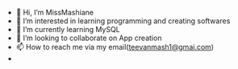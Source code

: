 - 👋 Hi, I’m MissMashiane
- 👀 I’m interested in learning programming and creating softwares
- 🌱 I’m currently learning MySQL
- 💞️ I’m looking to collaborate on App creation
- 📫 How to reach me via my email(teevanmash1@gmai.com)
-

<!---
MissMashiane/MissMashiane is a ✨ special ✨ repository because its `README.md` (this file) appears on your GitHub profile.
You can click the Preview link to take a look at your changes.
--->
